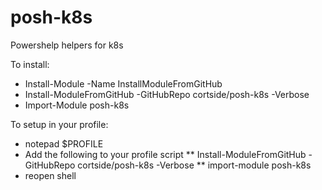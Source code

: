 # posh-k8s
Powershelp helpers for k8s

To install:
* Install-Module -Name InstallModuleFromGitHub
* Install-ModuleFromGitHub -GitHubRepo cortside/posh-k8s -Verbose
* Import-Module posh-k8s

To setup in your profile:
* notepad $PROFILE
* Add the following to your profile script
** Install-ModuleFromGitHub -GitHubRepo cortside/posh-k8s -Verbose
** import-module posh-k8s
* reopen shell
